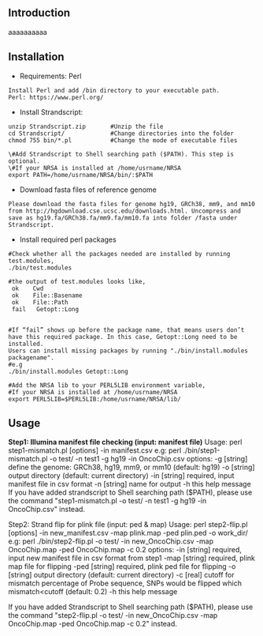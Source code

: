 ## Introduction
aaaaaaaaaa

## Installation
* Requirements: Perl

```
Install Perl and add /bin directory to your executable path.
Perl: https://www.perl.org/
```


* Install Strandscript:

```
unzip Strandscript.zip       #Unzip the file
cd Strandscript/             #Change directories into the folder
chmod 755 bin/*.pl           #Change the mode of executable files

\#Add Strandscript to Shell searching path ($PATH). This step is optional.
\#If your NRSA is installed at /home/usrname/NRSA
export PATH=/home/usrname/NRSA/bin/:$PATH
```

* Download fasta files of reference genome

```
Please download the fasta files for genome hg19, GRCh38, mm9, and mm10 from http://hgdownload.cse.ucsc.edu/downloads.html. Uncompress and save as hg19.fa/GRCh38.fa/mm9.fa/mm10.fa into folder /fasta under Strandscript.
```

* Install required perl packages
```
#Check whether all the packages needed are installed by running test.modules,
./bin/test.modules

#the output of test.modules looks like,
 ok    Cwd 
 ok    File::Basename
 ok    File::Path
 fail   Getopt::Long
 
 
#If “fail” shows up before the package name, that means users don’t have this required package. In this case, Getopt::Long need to be installed. 
Users can install missing packages by running "./bin/install.modules packagename".
#e.g  
./bin/install.modules Getopt::Long
  
#Add the NRSA lib to your PERL5LIB environment variable,
#If your NRSA is installed at /home/usrname/NRSA
export PERL5LIB=$PERL5LIB:/home/usrname/NRSA/lib/
```

## Usage
**Step1: Illumina manifest file checking (input: manifest file)**
Usage: perl step1-mismatch.pl [options] -in manifest.csv
e.g: perl ./bin/step1-mismatch.pl -o test/ -n test1 -g hg19 -in OncoChip.csv
options:
-g [string]             define the genome: GRCh38, hg19, mm9, or mm10 (default: hg19)
-o [string]             output directory (default: current directory)
-in [string]            required, input manifest file in csv format
-n [string]             name for output
-h                      this help message
If you have added strandscript to Shell searching path ($PATH), please use the command "step1-mismatch.pl -o test/ -n test1 -g hg19 -in OncoChip.csv" instead.

Step2: Strand flip for plink file (input: ped & map)
Usage: perl step2-flip.pl [options] -in new_manifest.csv -map plink.map -ped plin.ped -o work_dir/
e.g: perl ./bin/step2-flip.pl -o test/ -in new_OncoChip.csv -map OncoChip.map -ped OncoChip.map -c 0.2
options:
-in [string]               required, input new manifest file in csv format from step1
-map [string]           required, plink map file for flipping
-ped [string]            required, plink ped file for flipping
-o [string]               output directory (default: current directory)
-c [real]                  cutoff for mismatch percentage of Probe sequence, SNPs would be flipped which
                               mismatch<cutoff (default: 0.2)
-h                           this help message

If you have added Strandscript to Shell searching path ($PATH), please use the command "step2-flip.pl -o test/ -in new_OncoChip.csv -map OncoChip.map -ped OncoChip.map -c 0.2" instead.


